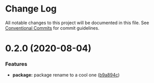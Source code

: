 # Change Log

All notable changes to this project will be documented in this file.
See [Conventional Commits](https://conventionalcommits.org) for commit guidelines.

# 0.2.0 (2020-08-04)


### Features

* **package:** package rename to a cool one ([b9a894c](https://github.com/willsgimenes/city-pop/commit/b9a894c582cea45acc8e731f8091d555c1232de0))
